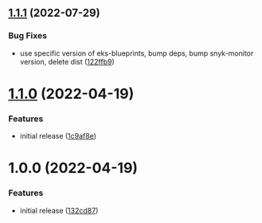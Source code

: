 ## [1.1.1](https://github.com/snyk-partners/snyk-monitor-eks-blueprints-addon/compare/v1.1.0...v1.1.1) (2022-07-29)


### Bug Fixes

* use specific version of eks-blueprints, bump deps, bump snyk-monitor version, delete dist ([122ffb9](https://github.com/snyk-partners/snyk-monitor-eks-blueprints-addon/commit/122ffb92d7f00866600d4f0f6a2de6896931d7d7))

# [1.1.0](https://github.com/snyk-partners/snyk-monitor-eks-blueprints-addon/compare/v1.0.0...v1.1.0) (2022-04-19)


### Features

* initial release ([1c9af8e](https://github.com/snyk-partners/snyk-monitor-eks-blueprints-addon/commit/1c9af8ea7b310008a7cad4b213ad900a77302bcf))

# 1.0.0 (2022-04-19)


### Features

* initial release ([132cd87](https://github.com/snyk-partners/snyk-monitor-eks-blueprints-addon/commit/132cd874538794a8329656600ee313b760646bac))
